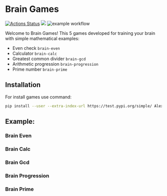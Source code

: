 # Brain Games
[![Actions Status](https://github.com/Alex2218/python-project-lvl1/workflows/hexlet-check/badge.svg)](https://github.com/Alex2218/python-project-lvl1/actions)
<a href="https://codeclimate.com/github/Alex2218/python-project-lvl1/maintainability"><img src="https://api.codeclimate.com/v1/badges/49234833db784b1e65d8/maintainability" /></a>
![example workflow](https://github.com/Alex2218/python-project-lvl1/actions/workflows/github-action.yaml/badge.svg)

Welcome to Brain Games!
This 5 games developed for training your brain with simple mathematical examples:

- Even check `brain-even`
- Calculator `brain-calc`
- Greatest common divider `brain-gcd`
- Arithmetic progression `brain-progression`
- Prime number `brain-prime`

## Installation

For install games use command:

```bash
pip install --user --extra-index-url https://test.pypi.org/simple/ Alex2218_brain_games
```

## Example:

### Brain Even



### Brain Calc



### Brain Gcd



### Brain Progression



### Brain Prime